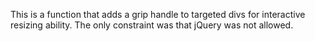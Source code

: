 This is a function that adds a grip handle to targeted divs for interactive resizing ability. The only constraint was that jQuery was not allowed.